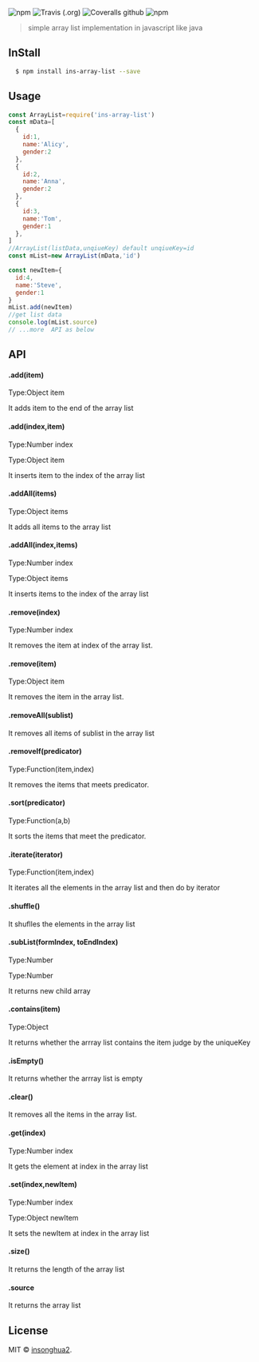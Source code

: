![npm](https://img.shields.io/npm/v/ins-array-list.svg?style=flat-square)
![Travis (.org)](https://img.shields.io/travis/insonghua2/ins-array-list.svg?style=flat-square)
![Coveralls github](https://img.shields.io/coveralls/github/insonghua2/ins-array-list.svg?style=flat-square)
![npm](https://img.shields.io/npm/dt/ins-array-list.svg?style=flat-square)

>   simple array list implementation in javascript like java 



## InStall

```bash
  $ npm install ins-array-list --save
```

## Usage

```js
const ArrayList=require('ins-array-list')
const mData=[
  {
    id:1,
    name:'Alicy',
    gender:2
  },
  {
    id:2,
    name:'Anna',
    gender:2
  },
  {
    id:3,
    name:'Tom',
    gender:1
  },
]
//ArrayList(listData,unqiueKey) default unqiueKey=id
const mList=new ArrayList(mData,'id')

const newItem={
  id:4,
  name:'Steve',
  gender:1
}
mList.add(newItem)
//get list data
console.log(mList.source)
// ...more  API as below

```

## API 

#### .add(item)
Type:Object item

It adds item to the end of the array list

#### .add(index,item)
Type:Number index

Type:Object item

It inserts item to the index of the array list


#### .addAll(items)
Type:Object items

It adds all items to the array list

#### .addAll(index,items)
Type:Number index

Type:Object items

It inserts items to the index of the array list

#### .remove(index)
Type:Number index

It removes the item at index of the array list.

#### .remove(item)
Type:Object item

It removes the item in the array list.

#### .removeAll(sublist)

It removes all items of sublist in the array list 

#### .removeIf(predicator)
Type:Function(item,index)

It removes the items that meets predicator.

#### .sort(predicator)
Type:Function(a,b)

It sorts the items that meet the predicator.

#### .iterate(iterator)
Type:Function(item,index)

It iterates all the elements in the array list and then do by iterator

#### .shuffle()

It shuflles the elements in the array list

#### .subList(formIndex, toEndIndex)
Type:Number

Type:Number

It returns new child array



#### .contains(item)
Type:Object

It returns whether the arrray list contains the item judge by the uniqueKey

#### .isEmpty()
It returns whether the arrray list is empty

#### .clear()
It removes all the items in the array list.

#### .get(index)
Type:Number index

It gets the element at index in the array list

#### .set(index,newItem)
Type:Number index

Type:Object newItem

It sets the newItem at index in the array list

#### .size()
It returns the length of the array list

#### .source
It returns the array list

## License

MIT © [insonghua2](https://github.com/neohua).





